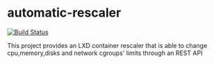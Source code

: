# automatic-rescaler
[![Build Status](https://travis-ci.com/JonatanEnes/automatic-rescaler.svg?branch=master)](https://travis-ci.com/JonatanEnes/automatic-rescaler)

This project provides an LXD container rescaler that is able to change cpu,memory,disks and network cgroups' limits through an REST API
